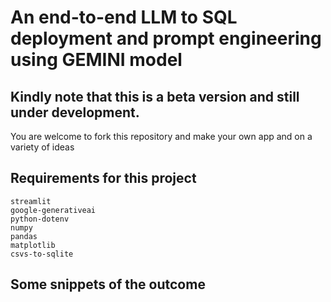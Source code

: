 # An end-to-end LLM to SQL deployment and prompt engineering using GEMINI model

## Kindly note that this is a beta version and still under development. 
You are welcome to fork this repository and make your own app and on a variety of ideas

## Requirements for this project
```
streamlit
google-generativeai
python-dotenv
numpy
pandas
matplotlib
csvs-to-sqlite
```

## Some snippets of the outcome
```
